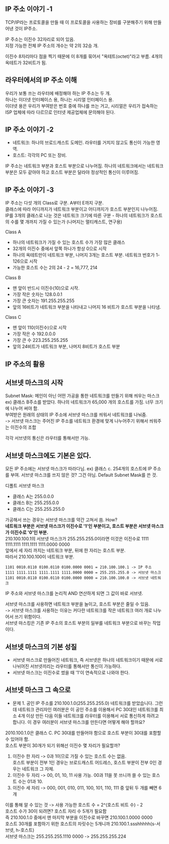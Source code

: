 IP 주소 이야기 -1
-----------
TCP/IP라는 프로토콜을 만들 때 이 프로토콜을 사용하는 장비를 구분해주기 위해 만들어낸 것이 IP주소.  
  
IP 주소는 이진수 32자리로 되어 있음.  
지정 가능한 전체 IP 주소의 개수는 약 2의 32승 개.  
  
이진수 8자리마다 점을 찍기 때문에 이 8개를 묶어서 "옥테트(octet)"라고 부름.
4개의 옥테트가 32비트가 됨.

라우터에서의 IP 주소 이해
---------------
우리가 보통 쓰는 라우터에 배정해야 하는 IP 주소는 두 개.  
하나는 이더넷 인터페이스 용, 하나는 시리얼 인터페이스 용.  
이더넷 용은 우리가 부여받은 번호 중에 하나를 쓰는 거고, 시리얼은 우리가 접속하는 ISP 업체에 따라 다르므로 인터넷 제공업체에 문의해야 된다.

IP 주소 이야기 -2
------------
- 네트워크: 하나의 브로드캐스트 도메인. 라우터를 거치지 않고도 통신이 가능한 영역.
- 호스트: 각각의 PC 또는 장비.
  
IP 주소는 네트워크 부분과 호스트 부분으로 나누어짐.
하나의 네트워크에서는 네트워크 부분은 모두 같아야 하고 호스트 부분은 달라야 정상적인 통신이 이루어짐.

IP 주소 이야기 -3
-------------
IP 주소는 다섯 개의 Class로 구분. A부터 E까지 구분.  
클래스에 따라 어디까지가 네트워크 부분이고 어디까지가 호스트 부분인지 나누어짐.  
IP를 3개의 클래스로 나눈 것은 네트워크 크기에 따른 구분 - 하나의 네트워크가 호스트의 수를 몇 개까지 가질 수 있는가 (나머지는 멀티캐스트, 연구용)  
  
Class A
- 하나의 네트워크가 가질 수 있는 호스트 수가 가장 많은 클래스
- 32개의 이진수 중에서 앞쪽 하나가 항상 0으로 시작
- 하나의 옥테트만이 네트워크 부분, 나머지 3개는 호스트 부분. 네트워크 번호가 1-126으로 시작
- 가능한 호스트 수는 2의 24 - 2 = 16,777, 214  
  
Class B
- 맨 앞이 반드시 이진수(10)으로 시작. 
- 가장 작은 숫자는 128.0.0.1
- 가장 큰 숫자는 191.255.255.255
- 앞의 16비트가 네트워크 부분을 나타내고 나머지 16 비트가 호스트 부분을 나타냄.

Class C
- 맨 앞이 110(이진수)으로 시작
- 가장 작은 수 192.0.0.0
- 가장 큰 수 223.255.255.255
- 앞의 24비트가 네트워크 부분, 나머지 8비트가 호스트 부분

IP 주소의 활용
----------

서브넷 마스크의 시작
----------
Subnet Mask: 메인이 아닌 어떤 가공을 통한 네트워크를 만들기 위해 씌우는 마스크  
ex) 클래스 B주소를 받았다. 하나의 네트워크가 65,000 개의 호스트를 가짐. 너무 크기에 나누어 써야 함.  
부여받은 원래의 상태의 IP 주소에 서브넷 마스크를 씌워서 네트워크를 나눠줌.  
-> 서브넷 마스크는 주어진 IP 주소를 네트워크 환경에 맞게 나누어주기 위해서 씌워주는 이진수의 조합  
  
각각 서브넷의 통신은 라우터를 통해서만 가능.

서브넷 마스크에도 기본은 있다.
-----------

모든 IP 주소에는 서브넷 마스크가 따라다님. 
ex) 클래스 c. 254개의 호스트에 IP 주소를 부여. 서브넷 마스크를 쓰지 않은 것?
그건 아님. Default Subnet Mask를 쓴 것.  
  
디폴트 서브넷 마스크
- 클래스 A는 255.0.0.0
- 클래스 B는 255.255.0.0
- 클래스 C는 255.255.255.0
  
가공해서 쓰는 경우는 서브넷 마스크를 약간 고쳐서 씀.
How?  
**네트워크 부분은 서브넷 마스크가 이진수로 '1'인 부분이고, 호스트 부분은 서브넷 마스크가 이진수로 '0'인 부분.**  
210.100.100.1의 서브넷 마스크가 255.255.255.0이라면 이것은 이진수로 1111 1111.1111 1111.1111 1111.0000 0000  
앞에서 세 자리 까지는 네트워크 부분, 뒤에 한 자리는 호스트 부분.  
따라서 210.100.100이 네트워크 부분.  
```
1101 0010.0110 0100.0110 0100.0000 0001 = 210.100.100.1 -> IP 주소
1111 1111.1111 1111.1111 1111.0000 0000 = 255.255.255.0 -> 서브넷 마스크
1101 0010.0110 0100.0110 0100.0000 0000 = 210.100.100.0 -> 서브넷 네트워크
```
IP 주소와 서브넷 마스크를 논리적 AND 연산하게 되면 그 값이 바로 서브넷.  
  
서브넷 마스크를 사용하면 네트워크 부분을 늘이고, 호스트 부분은 줄일 수 있음.  
-> 서브넷 마스크를 사용하는 이유는 커다란 네트워크를 작은 네트워크 여러 개로 나누어서 쓰기 위함이다.    
  서브넷 마스킹은 기존 IP 주소의 호스트 부분의 일부를 네트워크 부분으로 바꾸는 작업이다.
  
서브넷 마스크의 기본 성질
--------------
- 서브넷 마스크로 만들어진 네트워크, 즉 서브넷은 하나의 네트워크이기 때문에 서로 나뉘어진 서브넷끼리는 라우터를 통해서만 통신이 가능하다.
- 서브넷 마스크는 이진수로 썼을 때 '1'이 연속적으로 나와야 한다.

서브넷 마스크 그 속으로
-----------
- 문제 1. 공인 IP 주소를 210.100.1.0(255.255.255.0) 네트워크를 받았습니다. 그런데 네트워크 관리자인 여러분은 이 공인 주소를 이용해서 PC 30대인 네트워크를 최소 4개 이상 만든 다음 이들 네트워크를 라우터를 이용해서 서로 통신하게 하려고 합니다. 이 경우 여러분이 서브넷 마스크를 만든다면 어떻게 해야 할까요?  
  
2010.100.1.0은 클래스 C. PC 30대를 만들어야 함으로 호스트 부분이 30대를 포함할 수 있어야 함.  
호스트 부분이 30개가 되기 위해선 이진수 몇 자리가 필요할까?  
1. 이진수 한 자리 -> 0과 1이므로 가질 수 있는 호스트 수는 없음.  
호스트 부분이 전부 1인 경우는 브로드캐스트 어드레스, 호스트 부분이 전부 0인 경우는 네트워크 그 자체.  
2. 이진수 두 자리 -> 00, 01, 10, 11 사용 가능. 00과 11을 못 쓰니까 쓸 수 있는 호스트 수는 01과 10.
3. 이진수 세 자리 -> 000, 001, 010, 011, 100, 101, 110, 111 중 앞뒤 두 개를 빼면 6개  
  
이를 통해 알 수 있는 것 -> 사용 가능한 호스트 수 = 2^(호스트 비트 수) - 2  
호스트 수가 30이 되려면? 호스트 자리 수 5개가 필요함  
즉 210.100.1.0 중에서 맨 마지막 부분을 이진수로 바꾸면 210.100.1.0000 0000  
호스트 30개를 포함하기 위한 호스트의 자릿수는 5개니까 210.100.1.ssshhhhh(s-서브넷, h-호스트)  
서브넷 마스크는 255.255.255.1110 0000 -> 255.255.255.224 

